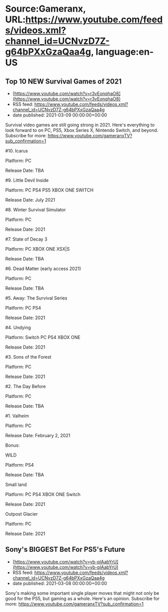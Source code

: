 # Source:Gameranx, URL:https://www.youtube.com/feeds/videos.xml?channel_id=UCNvzD7Z-g64bPXxGzaQaa4g, language:en-US

## Top 10 NEW Survival Games of 2021
 - [https://www.youtube.com/watch?v=r3vEonqhaO8](https://www.youtube.com/watch?v=r3vEonqhaO8)
 - RSS feed: https://www.youtube.com/feeds/videos.xml?channel_id=UCNvzD7Z-g64bPXxGzaQaa4g
 - date published: 2021-03-09 00:00:00+00:00

Survival video games are still going strong in 2021. Here's everything to look forward to on PC, PS5, Xbox Series X, Nintendo Switch, and beyond.
Subscribe for more: https://www.youtube.com/gameranxTV?sub_confirmation=1

#10. Icarus

Platform: PC

Release Date: TBA



#9. Little Devil Inside

Platform: PC PS4 PS5 XBOX ONE SWITCH

Release Date: July 2021



#8. Winter Survival Simulator

Platform: PC

Release Date: 2021



#7. State of Decay 3

Platform: PC XBOX ONE XSX|S

Release Date: TBA



#6. Dead Matter (early access 2021)

Platform: PC

Release Date: TBA



#5. Away: The Survival Series

Platform: PC PS4

Release Date: 2021



#4. Undying

Platform: Switch PC PS4 XBOX ONE

Release Date: 2021



#3. Sons of the Forest 

Platform:  PC 

Release Date: 2021



#2. The Day Before

Platform:  PC 

Release Date: TBA



#1. Valheim

Platform: PC

Release Date: February 2, 2021



Bonus: 



WILD

Platform: PS4

Release Date: TBA



Small land

Platform: PC PS4 XBOX ONE Switch

Release Date: 2021



Outpost Glacier 

Platform: PC 

Release Date: 2021

## Sony's BIGGEST Bet For PS5's Future
 - [https://www.youtube.com/watch?v=yb-plAabYrU](https://www.youtube.com/watch?v=yb-plAabYrU)
 - RSS feed: https://www.youtube.com/feeds/videos.xml?channel_id=UCNvzD7Z-g64bPXxGzaQaa4g
 - date published: 2021-03-08 00:00:00+00:00

Sony's making some important single player moves that might not only be good for the PS5, but gaming as a whole. Here's an opinion. 
Subscribe for more: https://www.youtube.com/gameranxTV?sub_confirmation=1

